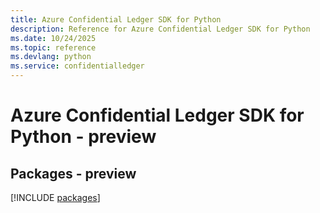 ```yaml
---
title: Azure Confidential Ledger SDK for Python
description: Reference for Azure Confidential Ledger SDK for Python
ms.date: 10/24/2025
ms.topic: reference
ms.devlang: python
ms.service: confidentialledger
---
```

# Azure Confidential Ledger SDK for Python - preview
## Packages - preview
[!INCLUDE [packages](confidential-ledger-index.md)]